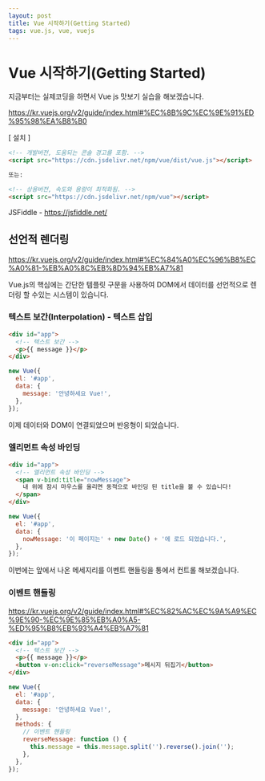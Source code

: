 ```yaml
---
layout: post
title: Vue 시작하기(Getting Started)
tags: vue.js, vue, vuejs
---
```


# Vue 시작하기(Getting Started)

지금부터는 실제코딩을 하면서 Vue js 맛보기 실습을 해보겠습니다.

<https://kr.vuejs.org/v2/guide/index.html#%EC%8B%9C%EC%9E%91%ED%95%98%EA%B8%B0>

[ 설치 ]

```html
<!-- 개발버전, 도움되는 콘솔 경고를 포함. -->
<script src="https://cdn.jsdelivr.net/npm/vue/dist/vue.js"></script>

또는:

<!-- 상용버전, 속도와 용량이 최적화됨. -->
<script src="https://cdn.jsdelivr.net/npm/vue"></script>
```

JSFiddle - <https://jsfiddle.net/>

## 선언적 렌더링

<https://kr.vuejs.org/v2/guide/index.html#%EC%84%A0%EC%96%B8%EC%A0%81-%EB%A0%8C%EB%8D%94%EB%A7%81>

Vue.js의 핵심에는 간단한 템플릿 구문을 사용하여 DOM에서 데이터를 선언적으로 렌더링 할 수있는 시스템이 있습니다.

### 텍스트 보간(Interpolation) - 텍스트 삽입

```html
<div id="app">
  <!-- 텍스트 보간 -->
  <p>{{ message }}</p>
</div>
```

```javascript
new Vue({
  el: '#app',
  data: {
    message: '안녕하세요 Vue!',
  },
});
```

이제 데이터와 DOM이 연결되었으며 반응형이 되었습니다.

### 엘리먼트 속성 바인딩

```html
<div id="app">
  <!-- 엘리먼트 속성 바인딩 -->
  <span v-bind:title="nowMessage">
    내 위에 잠시 마우스를 올리면 동적으로 바인딩 된 title을 볼 수 있습니다!
  </span>
</div>
```

```javascript
new Vue({
  el: '#app',
  data: {
    nowMessage: '이 페이지는' + new Date() + '에 로드 되었습니다.',
  },
});
```

이번에는 앞에서 나온 메세지리를 이벤트 핸들링을 통에서 컨트롤 해보겠습니다.

### 이벤트 핸들링

<https://kr.vuejs.org/v2/guide/index.html#%EC%82%AC%EC%9A%A9%EC%9E%90-%EC%9E%85%EB%A0%A5-%ED%95%B8%EB%93%A4%EB%A7%81>

```html
<div id="app">
  <!-- 텍스트 보간 -->
  <p>{{ message }}</p>
  <button v-on:click="reverseMessage">메시지 뒤집기</button>
</div>
```

```javascript
new Vue({
  el: '#app',
  data: {
    message: '안녕하세요 Vue!',
  },
  methods: {
    // 이벤트 핸들링
    reverseMessage: function () {
      this.message = this.message.split('').reverse().join('');
    },
  },
});
```
